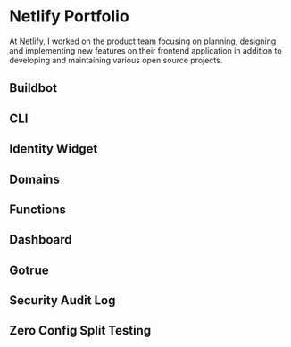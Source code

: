 # Netlify Portfolio

At Netlify, I worked on the product team focusing on planning, designing and implementing new features on their frontend application in addition to developing and maintaining various open source projects.

## Buildbot

## CLI

## Identity Widget

## Domains

## Functions

## Dashboard

## Gotrue

## Security Audit Log

## Zero Config Split Testing
